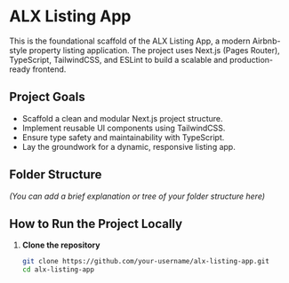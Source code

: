 # ALX Listing App

This is the foundational scaffold of the ALX Listing App, a modern Airbnb-style property listing application. The project uses Next.js (Pages Router), TypeScript, TailwindCSS, and ESLint to build a scalable and production-ready frontend.

## Project Goals

- Scaffold a clean and modular Next.js project structure.
- Implement reusable UI components using TailwindCSS.
- Ensure type safety and maintainability with TypeScript.
- Lay the groundwork for a dynamic, responsive listing app.

## Folder Structure

*(You can add a brief explanation or tree of your folder structure here)*

## How to Run the Project Locally

1. **Clone the repository**
   ```bash
   git clone https://github.com/your-username/alx-listing-app.git
   cd alx-listing-app

